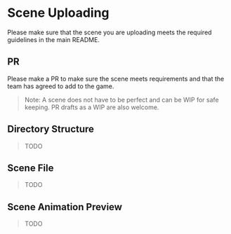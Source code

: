 # Scene Uploading

Please make sure that the scene you are uploading meets the required guidelines in the main README.

## PR

Please make a PR to make sure the scene meets requirements and that the team has agreed to add to the game.

> Note: A scene does not have to be perfect and can be WIP for safe keeping. PR drafts as a WIP are also welcome.

## Directory Structure

> TODO

## Scene File

> TODO

## Scene Animation Preview

> TODO
